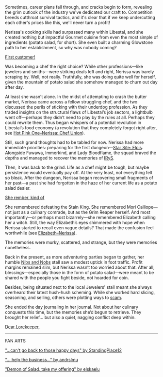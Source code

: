 Sometimes, career plans fall through, and cracks begin to form, revealing the grim outlook of the industry we've dedicated our craft to. Competition breeds cutthroat survival tactics, and it's clear that if we keep undercutting each other's prices like this, we'll never turn a profit!

Nerissa's cooking skills had surpassed many within Libestal, and she created nothing but impactful Gourmet cuisine from even the most simple of ingredients (potato salad, for short). She even built a charming Glowstone path to her establishment, so why was nobody coming?

[First customer!](#embed:https://youtu.be/5sWjzbacGUY?t=3210s)

Was becoming a chef the right choice? While other professions—like jewelers and smiths—were striking deals left and right, Nerissa was barely scraping by. Well, not really. Truthfully, she was doing quite well for herself, given the mountain of potato salad she somehow managed to churn out day after day.

At least she wasn’t alone. In the midst of attempting to crash the butter market, Nerissa came across a fellow struggling chef, and the two discussed the perils of sticking with their underdog profession. As they traded insights on the structural flaws of Libestal’s job sectors, a lightbulb went off—perhaps they didn’t need to play by the rules at all. Perhaps they could rewrite them. Thus began whispers of a potential revolution in Libestal’s food economy (a revolution that they completely forgot right after, see [Hot Pink One–Nerissa: Chef Union](#edge:irys-nerissa)).

Still, such grand thoughts had to be tabled for now. Nerissa had more immediate priorities: preparing for the first dungeon—[Star Site: Elpis](https://www.youtube.com/live/5sWjzbacGUY?si=7myqyyByUtojQPIp&t=8532). Alongside Fuwawa, Immerkind, and Lady Bloodflame, the squad braved the depths and managed to recover the memories of [IRyS](https://www.youtube.com/live/5sWjzbacGUY?si=xv_Os9Yc1EXcf32c&t=11849).

Then, it was back to the grind. Life as a chef might be tough, but maybe persistence would eventually pay off. At the very least, not everything felt so bleak. After the dungeon, Nerissa began recovering small fragments of her past—a past she had forgotten in the haze of her current life as a potato salad dealer.

[She rember, kind of](#embed:https://www.youtube.com/live/5sWjzbacGUY?si=KUn5fSB0crLgmamn&t=12079)

She remembered defeating the Stain King. She remembered Mori Calliope—not just as a culinary comrade, but as the Grim Reaper herself. And most importantly—or perhaps most bizarrely—she remembered Elizabeth calling her a witch. Still, the way Elizabeth’s eyes shimmered with hope when Nerissa started to recall even vague details? That made the confusion feel worthwhile (see [Elizabeth–Nerissa](#edge:liz-nerissa)).

The memories were murky, scattered, and strange, but they were memories nonetheless.

Back in the present, as more adventuring parties began to gather, her humble [Nibs and Nobs](https://youtu.be/5sWjzbacGUY?t=8240s) stall saw a modest uptick in foot traffic. Profit margins remained slim, but Nerissa wasn’t too worried about that. After all, blessings—especially those in the form of potato salad—were meant to be shared with the people you fight beside, not hoarded for coin.

Besides, being situated next to the local Jewelers' stall meant she always overheard their latest hush-hush scheming. While she worked hard slicing, seasoning, and selling, others were plotting ways to [scam](https://youtu.be/5sWjzbacGUY?t=7118s).

She ended the day journaling in her journal. Not about her culinary conquests this time, but the memories she’d begun to retrieve. They brought her relief… but also a quiet, nagging conflict deep within.

[Dear Lorekeeper,](#embed:https://youtu.be/5sWjzbacGUY?t=16246s)

---
FAN ARTS

["...can't go back to those happy days" by StandingPlace12](https://x.com/StandingPlace12/status/1921472739644199167)

["... help the business..." by andrslmu](https://x.com/andrslmu/status/1920687085301756408)

["Demon of Salad, take my offering" by elskaelu](https://x.com/elskaelu/status/1918973111795359805)


